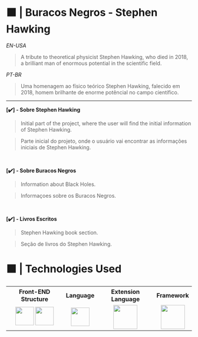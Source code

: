 # ⬛ | Buracos Negros - Stephen Hawking

*EN-USA*
> A tribute to theoretical physicist Stephen Hawking, who died in 2018, a brilliant man of enormous potential in the scientific field.

*PT-BR*
> Uma homenagem ao físico teórico Stephen Hawking, falecido em 2018, homem brilhante de enorme potêncial no campo científico.

<hr>

**[✔️] - Sobre Stephen Hawking**

> Initial part of the project, where the user will find the initial information of Stephen Hawking.

> Parte inicial do projeto, onde o usuário vai encontrar as informações iniciais de Stephen Hawking.

<br>

**[✔️] - Sobre Buracos Negros**

> Information about Black Holes.

> Informaçoes sobre os Buracos Negros.

<br>

**[✔️] - Livros Escritos**
> Stephen Hawking book section.

> Seção de livros do Stephen Hawking.

# ⬛ | Technologies Used

<table>
    <tr>
        <th columnspan=2>Front-END Structure</th>
        <th columnspan=1>Language</th>
        <th columnspan=1>Extension Language</th>
        <th columnspan=1>Framework</th>
    </tr>
    <tr align="center">
        <td>
            <img width="50" src="https://cdn.jsdelivr.net/gh/devicons/devicon/icons/html5/html5-plain.svg"/>
            <img width="50" src="https://cdn.jsdelivr.net/gh/devicons/devicon/icons/css3/css3-plain.svg"/>
        </td>
        <td>
            <img width="50" src="https://cdn.jsdelivr.net/gh/devicons/devicon/icons/javascript/javascript-original.svg"/>
        </td>
        <td>
            <img width="65" src="https://cdn.jsdelivr.net/gh/devicons/devicon/icons/sass/sass-original.svg"/>
        </td>
        <td>
            <img width="65" src="https://cdn.jsdelivr.net/gh/devicons/devicon/icons/bootstrap/bootstrap-plain.svg"/>
        </td>
    </tr>
</table>